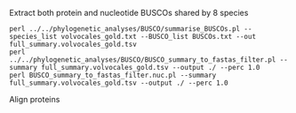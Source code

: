 Extract both protein and nucleotide BUSCOs shared by 8 species 

```
perl ../../phylogenetic_analyses/BUSCO/summarise_BUSCOs.pl --species_list volvocales_gold.txt --BUSCO_list BUSCOs.txt --out full_summary.volvocales_gold.tsv
perl ../../phylogenetic_analyses/BUSCO/BUSCO_summary_to_fastas_filter.pl --summary full_summary.volvocales_gold.tsv --output ./ --perc 1.0
perl BUSCO_summary_to_fastas_filter.nuc.pl --summary full_summary.volvocales_gold.tsv --output ./ --perc 1.0
```

Align proteins 
